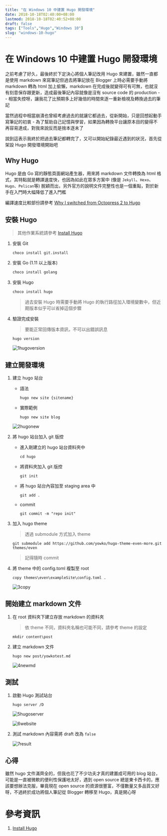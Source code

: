 ```yaml
---
title: "在 Windows 10 中建置 Hugo 開發環境"
date: 2018-10-18T02:40:00+08:00
lastmod: 2018-10-18T02:40:52+08:00
draft: false
tags: ["Tools","Hugo","Windows 10"]
slug: "windows-10-hugo"
---
```

# 在 Windows 10 中建置 Hugo 開發環境
之前考慮了好久，最後終於下定決心將個人筆記改用 Hugo 來建置，雖然一直都是使用 markdown 來寫筆記但過去將筆記放在 Blogger 上時必需要手動將 markdown 轉為 html 加上偷懶，markdown 在完成後就變得可有可無，也就沒有刻意保存跟更新，造成最後筆記內容就像是沒有 source code 的 production -- 相當失控呀，讓我花了比預期多上好幾倍的時間來逐一重新檢視及轉換過去的筆記

當然過程中相當崩潰也曾經考慮過去的就讓它都過去，從新開始，只是回想起動手寫筆記的初衷 - 為了幫助自己記憶與學習，如果因為轉換平台讓原本目的變得不再容易達成，對我來說反而是捨本逐未了

說到這表示我終於把過去筆記都轉完了，又可以開始紀錄最近遇到的狀況，首先從架設 Hugo 開發環境開始吧

## Why Hugo

Hugo 是由 Go 寫的靜態頁面網站產生器，用來將 markdown 文件轉換為 html 格式，其特點就是轉譯速度快，也因為如此在眾多方案中 (像是 `Jekyll`、`Hexo`、`Hugo`、`Pelican`等) 脫穎而出，另外官方的說明文件完整性也是一個重點，對於新手在入門時大幅降低了進入門檻

編譯速度比較部份請參考 [Why I switched from Octopress 2 to Hugo](https://conscientiousprogrammer.com/blog/2015/05/31/why-i-switched-from-octopress-2-to-hugo/)

## 安裝 Hugo

> 其他作業系統請參考 [Install Hugo](https://gohugo.io/getting-started/installing)

1. 安裝 Git

    ```cmd
    choco install git.install
    ``` 
2. 安裝 Go (1.11 以上版本)

    ```cmd
    choco install golang
    ```
3. 安裝 Hugo

    ```cmd
    choco install hugo
    ```

    > 過去安裝 Hugo 時需要手動將 Hugo 的執行路徑加入環境變數中，但近期版本似乎可以省掉這個步驟

4. 驗證完成安裝
 
    > 要能正常回傳版本資訊，不可以出錯誤訊息

    ```
    hugo version
    ```

    ![1hugoversion](https://user-images.githubusercontent.com/3851540/47168075-95cf0c80-d332-11e8-9270-c4a4068fa664.png)


## 建立開發環境

1. 建立 hugo 站台

    - 語法
        
        ```
        hugo new site {sitename}
        ``` 
    - 實際範例

        ```
        hugo new site blog
        ```
    
    ![2hugonew](https://user-images.githubusercontent.com/3851540/47168076-95cf0c80-d332-11e8-84b9-4fb9c0f19f2a.png)
2. 將 hugo 站台加入 git 版控

    - 進入剛建立的 hugo 站台資料夾中
        
        ```
        cd hugo
        ``` 
    - 將資料夾加入 git 版控

        ```
        git init
        ```
    - 將 hugo 站台內容加至 staging area 中

        ```
        git add .
        ```
    - commit

        ```
        git commit -m "repo init"
        ```
3. 加入 hugo theme 

    > 透過 submodule 方式加入 theme

    ```
    git submodule add https://github.com/yowko/hugo-theme-even-more.git themes/even
    ```

    > 記得隨時 commit

4. 將 theme 中的 config.toml 複製至 root

    ```
    copy themes\even\exampleSite\config.toml .
    ```

    ![3copy](https://user-images.githubusercontent.com/3851540/47168077-95cf0c80-d332-11e8-9483-6c104e47a495.png)

## 開始建立 markdown 文件
1. 在 root 資料夾下建立存放 markdown 的資料夾

    > 依 theme 不同，資料夾名稱也可能不同，請參考 theme 的設定

    ```
    mkdir content\post
    ```
2. 建立 markdown 文件

    ```
    hugo new post/yowkotest.md
    ```

    ![4newmd](https://user-images.githubusercontent.com/3851540/47168078-9667a300-d332-11e8-8094-51da0376fc8d.png)


## 測試
1. 啟動 Hugo 測試站台

    ```
    hugo server /D
    ``` 

    ![5hugoserver](https://user-images.githubusercontent.com/3851540/47168079-9667a300-d332-11e8-8ab7-7367ca48f9f4.png)

    ![6website](https://user-images.githubusercontent.com/3851540/47168072-95367600-d332-11e8-8c6b-3253badd6ea2.png)
2. 測試 markdown 內容需將 draft 改為 `false`

    ![7result](https://user-images.githubusercontent.com/3851540/47168074-95cf0c80-d332-11e8-84b4-4552b9532441.png)

## 心得
雖然 hugo 文件滿齊全的，但我也花了不少功夫才真的建置成可用的 blog 站台，可能是一直被微軟的便利性保護地太好，遇到 open source 總是東卡西卡的，應該要想辦法克服，畢竟現在 open source 的資源很豐富，不僅數量又多品質又好呀，不過終於成功將個人筆記從 Blogger 轉移至 Hugo，真是開心呀

# 參考資訊
1. [Install Hugo](https://gohugo.io/getting-started/installing)